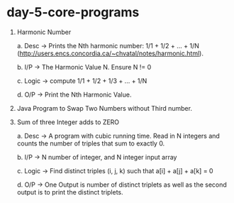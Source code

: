 # day-5-core-programs

1. Harmonic Number

    a. Desc -> Prints the Nth harmonic number: 1/1 + 1/2 + ... + 1/N
    (http://users.encs.concordia.ca/~chvatal/notes/harmonic.html).
    
    b. I/P -> The Harmonic Value N. Ensure N != 0
    
    c. Logic -> compute 1/1 + 1/2 + 1/3 + ... + 1/N
    
    d. O/P -> Print the Nth Harmonic Value.




2. Java Program to Swap Two Numbers without Third number.





3. Sum of three Integer adds to ZERO

    a. Desc -> A program with cubic running time. Read in N integers and counts the
    number of triples that sum to exactly 0.
    
    b. I/P -> N number of integer, and N integer input array
    
    c. Logic -> Find distinct triples (i, j, k) such that a[i] + a[j] + a[k] = 0
    
    d. O/P -> One Output is number of distinct triplets as well as the second output is to
    print the distinct triplets.
